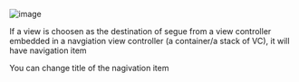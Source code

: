 ![image](https://user-images.githubusercontent.com/81428296/148156778-b8493025-95bb-4558-990d-3c59a16f1ab7.png)

If a view is choosen as the destination of segue from a view controller embedded in a navgiation view controller (a container/a stack of VC), it will have navigation item

You can change title of the nagivation item 
